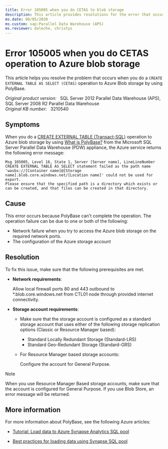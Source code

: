 ```yaml
---
title: Error 105005 when you do CETAS to blob storage
description: This article provides resolutions for the error that occurs when you do a CETAS operation to Azure Blob storage by using PolyBase.
ms.date: 08/05/2020
ms.custom: sap:Parallel Data Warehouse (APS)
ms.reviewer: daleche, christys
---
```

# Error 105005 when you do CETAS operation to Azure blob storage

This article helps you resolve the problem that occurs when you do a `CREATE EXTERNAL TABLE AS SELECT (CETAS)` operation to Azure Blob storage by using PolyBase.

_Original product version:_ &nbsp; SQL Server 2012 Parallel Data Warehouse (APS), SQL Server 2008 R2 Parallel Data Warehouse  
_Original KB number:_ &nbsp; 3210540

## Symptoms

When you do a [CREATE EXTERNAL TABLE (Transact-SQL)](/sql/t-sql/statements/create-external-table-transact-sql) operation to Azure blob storage by using [What is PolyBase?](/sql/relational-databases/polybase/polybase-guide) from the Microsoft SQL Server Parallel Data Warehouse (PDW) appliance, the Azure service returns the following error message:

```console
Msg 105005, Level 16, State 1, Server [Server name], LineLineNumber
CREATE EXTERNAL TABLE AS SELECT statement failed as the path name 'wasbs://[Container name]@[Storage name].blob.core.windows.net/[Location name]' could not be used for export.
Please ensure that the specified path is a directory which exists or can be created, and that files can be created in that directory.
```

## Cause

This error occurs because PolyBase can't complete the operation. The operation failure can be due to one or both of the following:

- Network failure when you try to access the Azure blob storage on the required network ports.
- The configuration of the Azure storage account

## Resolution

To fix this issue, make sure that the following prerequisites are met.

- **Network requirements**:

  Allow local firewall ports 80 and 443 outbound to *.blob.core.windows.net from CTL01 node through provided internet connectivity.
  
- **Storage account requirements**:

  - Make sure that the storage account is configured as a standard storage account that uses either of the following storage replication options (Classic or Resource Manager based):

    - Standard Locally Redundant Storage (Standard-LRS)
    - Standard Geo-Redundant Storage (Standard-GRS)

  - For Resource Manager based storage accounts:

    Configure the account for General Purpose.
  
> [!NOTE]
> When you use Resource Manager Based storage accounts, make sure that the account is configured for General Purpose. If you use Blob Store, an error message will be returned.

## More information

For more information about PolyBase, see the following Azure articles:

- [Tutorial: Load data to Azure Synapse Analytics SQL pool](/azure/synapse-analytics/sql-data-warehouse/load-data-wideworldimportersdw)

- [Best practices for loading data using Synapse SQL pool](/azure/synapse-analytics/sql-data-warehouse/guidance-for-loading-data)
